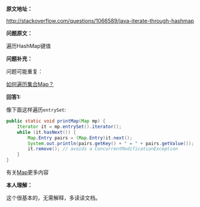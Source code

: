 __原文地址：__

http://stackoverflow.com/questions/1066589/java-iterate-through-hashmap

__问题原文：__

遍历HashMap键值 

__问题补充：__

问题可能重复：

[如何遍历集合Map？](http://stackoverflow.com/questions/46898/how-do-i-iterate-over-each-entry-in-a-map)

__回答1:__

像下面这样遍历`entrySet`:

```java
public static void printMap(Map mp) {
    Iterator it = mp.entrySet().iterator();
    while (it.hasNext()) {
        Map.Entry pairs = (Map.Entry)it.next();
        System.out.println(pairs.getKey() + " = " + pairs.getValue());
        it.remove(); // avoids a ConcurrentModificationException
    }
}
```

有关[Map](http://docs.oracle.com/javase/1.4.2/docs/api/java/util/Map.html)更多内容

**本人理解：**

这个很基本的，无需解释，多读读文档。